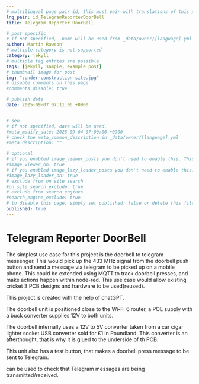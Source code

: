 ```yaml
---
# multilingual page pair id, this must pair with translations of this page. (This name must be unique)
lng_pair: id_TelegramReporterDoorBell
title: Telegram Reporter DoorBell

# post specific
# if not specified, .name will be used from _data/owner/[language].yml
author: Martin Rawson
# multiple category is not supported
category: jekyll
# multiple tag entries are possible
tags: [jekyll, sample, example post]
# thumbnail image for post
img: ":under-construction-site.jpg"
# disable comments on this page
#comments_disable: true

# publish date
date: 2025-09-07 07:11:06 +0900


# seo
# if not specified, date will be used.
#meta_modify_date: 2025-09-04 07:00:06 +0900
# check the meta_common_description in _data/owner/[language].yml
#meta_description: ""

# optional
# if you enabled image_viewer_posts you don't need to enable this. This is only if image_viewer_posts = false
#image_viewer_on: true
# if you enabled image_lazy_loader_posts you don't need to enable this. This is only if image_lazy_loader_posts = false
#image_lazy_loader_on: true
# exclude from on site search
#on_site_search_exclude: true
# exclude from search engines
#search_engine_exclude: true
# to disable this page, simply set published: false or delete this file
published: true
---
```


<!-- outline-start -->

# Telegram Reporter DoorBell

The simplest use case for this project is the doorbell to telegram messenger.
This would pick up the 433 MHz signal from the doorbell push button
and send a message via telegram to be picked up on a mobile phone.
This could be extended using MQTT to track doorbell presses, and make actions happen within node-red.
This use case would allow existing cricket 3 PCB designs and hardware to be used(reused).

This project is created with the help of chatGPT.

The doorbell unit is positioned close to the Wi-Fi 6 router, a POE supply with a buck converter supplies 12V to both units.

The doorbell  internally uses a 12V to 5V converter taken from a car cigar lighter socket USB converter sold for £1 in Poundland.
This converter is an afterthought, that is why it is glued to the underside of th PCB.

This unit also has a test button, that makes a doorbell press message to be sent to Telegram.


can be used to check that Telegram messages are being transmitted/received.



